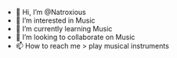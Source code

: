 - 👋 Hi, I’m @Natroxious
- 👀 I’m interested in Music
- 🌱 I’m currently learning Music
- 💞️ I’m looking to collaborate on Music
- 📫 How to reach me > play musical instruments

<!---
Natroxious/Natroxious is a ✨ special ✨ repository because its `README.md` (this file) appears on your GitHub profile.
You can click the Preview link to take a look at your changes.
--->
